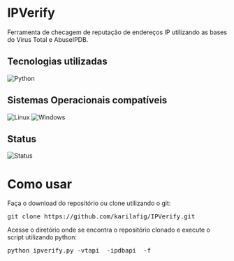 # IPVerify
Ferramenta de checagem de reputação de endereços IP utilizando as bases do Virus Total e AbuseIPDB.

## Tecnologias utilizadas
<div>
 <img alt="Python" src="https://img.shields.io/badge/Python-F2C12E?style=for-the-badge&logo=python&logoColor=white">
 </div>
 
## Sistemas Operacionais compatíveis 
 <div>
 <img alt="Linux" src="https://img.shields.io/badge/Linux-A020F0?style=for-the-badge&logo=Linux&logoColor=white">
 <img alt="Windows" src="https://img.shields.io/badge/Windows-008000?style=for-the-badge&logo=Windows&logoColor=white">
 </div>
 
 ## Status
 <div>
<img alt="Status" src="https://img.shields.io/badge/In%20Progress-eead2d?style=for-the-badge">
 </div>

# Como usar
Faça o download do repositório ou clone utilizando o git:
<pre>
git clone https://github.com/karilafig/IPVerify.git
</pre>
Acesse o diretório onde se encontra o repositório clonado e execute o script utilizando python:
<pre>
python ipverify.py -vtapi <INSIRA AQUI A CHAVE DE API DO VIRUS TOTAL> -ipdbapi <INSIRA AQUI A CHAVE DE API DO ABUSE IPDB> -f <CAMINHO DO TXT COM OS IPS>
</pre>
